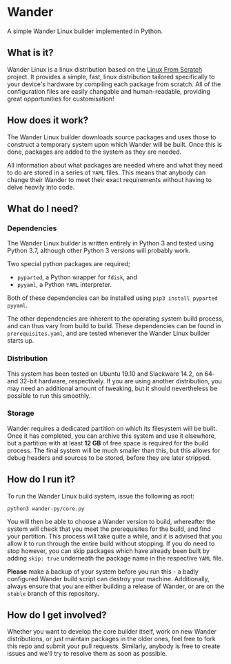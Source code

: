 # Wander
A simple Wander Linux builder implemented in Python.

## What is it?
Wander Linux is a linux distribution based on the [Linux From Scratch](linuxfromscratch.org) project. It provides a simple, fast, linux distribution tailored specifically to your device's hardware by compiling each package from scratch. All of the configuration files are easily changable and human-readable, providing great opportunities for customisation!

## How does it work?
The Wander Linux builder downloads source packages and uses those to construct a temporary system upon which Wander will be built. Once this is done, packages are added to the system as they are needed.

All information about what packages are needed where and what they need to do are stored in a series of `YAML` files. This means that anybody can change their Wander to meet their exact requirements without having to delve heavily into code.

## What do I need?

### Dependencies
The Wander Linux builder is written entirely in Python 3 and tested using Python 3.7, although other Python 3 versions will probably work. 

Two special python packages are required;
* `pyparted`, a Python wrapper for `fdisk`, and
* `pyyaml`, a Python `YAML` interpreter.

Both of these dependencies can be installed using `pip3 install pyparted pyyaml`.

The other dependencies are inherent to the operating system build process, and can thus vary from build to build. These dependencies can be found in `prerequisites.yaml`, and are tested whenever the Wander Linux builder starts up.

### Distribution
This system has been tested on Ubuntu 19.10 and Slackware 14.2, on 64- and 32-bit hardware, respectively. If you are using another distribution, you may need an additional amount of tweaking, but it should nevertheless be possible to run this smoothly.

### Storage
Wander requires a dedicated partition on which its filesystem will be built. Once it has completed, you can archive this system and use it elsewhere, but a partition with at least **12 GB** of free space is required for the build process. The final system will be much smaller than this, but this allows for debug headers and sources to be stored, before they are later stripped.

## How do I run it?
To run the Wander Linux build system, issue the following as root:
```shell
python3 wander-py/core.py
```
You will then be able to choose a Wander version to build, whereafter the system will check that you meet the prerequisites for the build, and find your partition. This process will take quite a while, and it is advised that you allow it to run through the entire build without stopping. If you do need to stop however, you can skip packages which have already been built by adding `skip: true` underneath the package name in the respective `YAML` file.

**Please** make a backup of your system before you run this - a badly configured Wander build script can destroy your machine. Additionally, always ensure that you are either building a release of Wander, or are on the `stable` branch of this repository.

## How do I get involved?

Whether you want to develop the core builder itself, work on new Wander distributions, or just maintain packages in the older ones, feel free to fork this repo and submit your pull requests. Similarly, anybody is free to create issues and we'll try to resolve them as soon as possible. 
